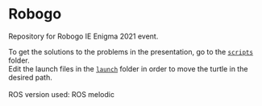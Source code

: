 # Robogo

Repository for Robogo IE Enigma 2021 event.

To get the solutions to the problems in the presentation, go to the <a href="https://github.com/Sharvani2002/Robogo/tree/main/robogo/scripts">`scripts`</a> folder.
<br>
Edit the launch files in the <a href="https://github.com/Sharvani2002/Robogo/tree/main/robogo/launch">`launch`</a> folder in order to move the turtle in the desired path.
<br>
<br>
ROS version used: ROS melodic
